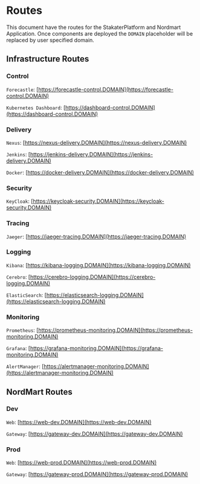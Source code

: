 # Routes 

This document have the routes for the StakaterPlatform and Nordmart Application. Once components are deployed the `DOMAIN` placeholder will be replaced by user specified domain.

## Infrastructure Routes

### Control

`Forecastle`: [https://forecastle-control.DOMAIN](https://forecastle-control.DOMAIN)

`Kubernetes Dashboard`: [https://dashboard-control.DOMAIN](https://dashboard-control.DOMAIN)


### Delivery
`Nexus`: [https://nexus-delivery.DOMAIN](https://nexus-delivery.DOMAIN)

`Jenkins`: [https://jenkins-delivery.DOMAIN](https://jenkins-delivery.DOMAIN)

`Docker`: [https://docker-delivery.DOMAIN](https://docker-delivery.DOMAIN)

### Security

`KeyCloak`: [https://keycloak-security.DOMAIN](https://keycloak-security.DOMAIN) 

### Tracing

`Jaeger`: [https://jaeger-tracing.DOMAIN](https://jaeger-tracing.DOMAIN)

### Logging

`Kibana`: [https://kibana-logging.DOMAIN](https://kibana-logging.DOMAIN)

`Cerebro`: [https://cerebro-logging.DOMAIN](https://cerebro-logging.DOMAIN)

`ElasticSearch`: [https://elasticsearch-logging.DOMAIN](https://elasticsearch-logging.DOMAIN)

### Monitoring

`Prometheus`: [https://prometheus-monitoring.DOMAIN](https://prometheus-monitoring.DOMAIN)

`Grafana`: [https://grafana-monitoring.DOMAIN](https://grafana-monitoring.DOMAIN)

`AlertManager`: [https://alertmanager-monitoring.DOMAIN](https://alertmanager-monitoring.DOMAIN)

## NordMart Routes

### Dev

`Web`: [https://web-dev.DOMAIN](https://web-dev.DOMAIN)

`Gateway`: [https://gateway-dev.DOMAIN](https://gateway-dev.DOMAIN)

### Prod

`Web`: [https://web-prod.DOMAIN](https://web-prod.DOMAIN)

`Gateway`: [https://gateway-prod.DOMAIN](https://gateway-prod.DOMAIN)
